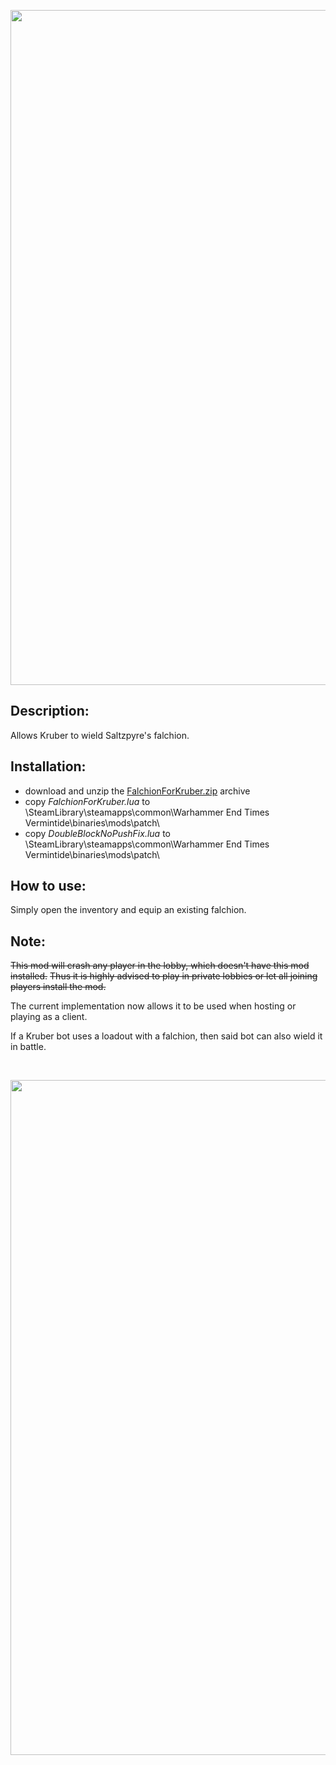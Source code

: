 <p align="center">
  <img src="../../../assets/banner-top.png" alt="" width="1080">
</p>

## Description:
Allows Kruber to wield Saltzpyre's falchion.

## Installation:
- download and unzip the [FalchionForKruber.zip](../../../../releases/tag/FalchionForKruber) archive
- copy *FalchionForKruber.lua* to \SteamLibrary\steamapps\common\Warhammer End Times Vermintide\binaries\mods\patch\
- copy *DoubleBlockNoPushFix.lua* to \SteamLibrary\steamapps\common\Warhammer End Times Vermintide\binaries\mods\patch\

## How to use:
Simply open the inventory and equip an existing falchion.

## Note:
~~This mod will crash any player in the lobby, which doesn't have this mod installed.~~
~~Thus it is highly advised to play in private lobbies or let all joining players install the mod.~~

The current implementation now allows it to be used when hosting or playing as a client.

If a Kruber bot uses a loadout with a falchion, then said bot can also wield it in battle.

<br/>

<p align="center">
  <img src="../../../assets/banner-buttom.png" alt="" width="1080">
</p>
